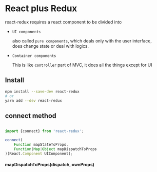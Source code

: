 React plus Redux
================

react-redux requires a react component to be divided into

- `UI components` 

    also called `pure components`, which deals only with the user interface, does change state or deal with logics.

- `Container components`

    This is like `controller` part of MVC, it does all the things except for UI

Install
-------

```sh
npm install --save-dev react-redux
# or
yarn add --dev react-redux
```


connect method
--------------

```js

import {connect} from 'react-redux';

connect(
    Function mapStateToProps,
    Function|Map|Object mapDispatchToProps
)(React.Component UIComponent);

```


#### mapDispatchToProps(dispatch, ownProps)



